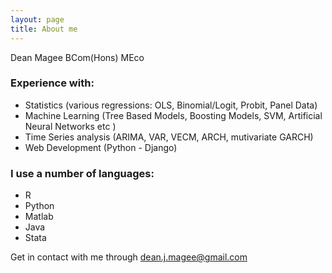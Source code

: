 ```yaml
---
layout: page
title: About me
---
```


<p class="message">
  Dean Magee BCom(Hons) MEco
</p>

### Experience with:
* Statistics (various regressions: OLS, Binomial/Logit, Probit, Panel Data)
* Machine Learning (Tree Based Models, Boosting Models, SVM, Artificial Neural Networks etc )
* Time Series analysis (ARIMA, VAR, VECM, ARCH, mutivariate GARCH)
* Web Development (Python - Django)

### I use a number of languages:
* R
* Python
* Matlab
* Java
* Stata

Get in contact with me through <dean.j.magee@gmail.com>
